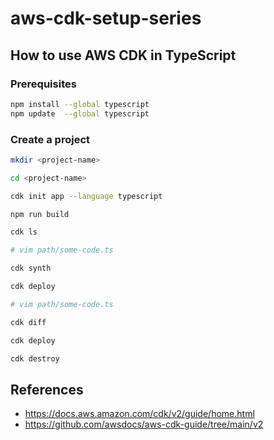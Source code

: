 # aws-cdk-setup-series

## How to use AWS CDK in TypeScript

### Prerequisites

```bash
npm install --global typescript
npm update  --global typescript
```

### Create a project

```bash
mkdir <project-name>

cd <project-name>

cdk init app --language typescript

npm run build

cdk ls

# vim path/some-code.ts

cdk synth

cdk deploy

# vim path/some-code.ts

cdk diff

cdk deploy

cdk destroy
```



## References

- https://docs.aws.amazon.com/cdk/v2/guide/home.html
- https://github.com/awsdocs/aws-cdk-guide/tree/main/v2
